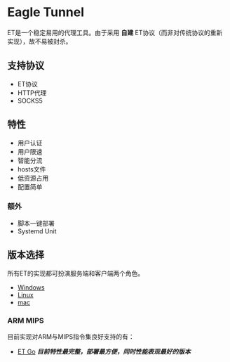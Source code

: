 # Eagle Tunnel

ET是一个稳定易用的代理工具。由于采用 **自建** ET协议（而非对传统协议的重新实现），故不易被封杀。

## 支持协议

- ET协议
- HTTP代理
- SOCKS5

## 特性

- 用户认证
- 用户限速
- 智能分流
- hosts文件
- 低资源占用
- 配置简单

### 额外

- 脚本一键部署
- Systemd Unit

## 版本选择

所有ET的实现都可扮演服务端和客户端两个角色。

- [Windows](./windows.md)
- [Linux](./linux.md)
- [mac](./mac.md)

### ARM MIPS

目前实现对ARM与MIPS指令集良好支持的有：

- [ET Go](https://github.com/eaglexiang/eagle.tunnel.go) ***目前特性最完整，部署最方便，同时性能表现最好的版本***